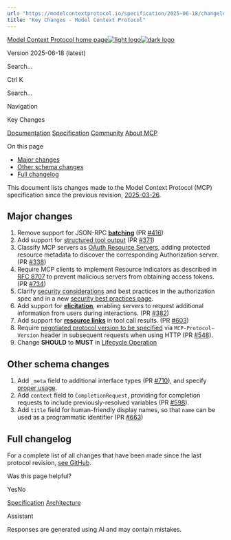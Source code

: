 ```yaml
---
url: "https://modelcontextprotocol.io/specification/2025-06-18/changelog"
title: "Key Changes - Model Context Protocol"
---
```


[Model Context Protocol home page![light logo](https://mintlify.s3.us-west-1.amazonaws.com/mcp/logo/light.svg)![dark logo](https://mintlify.s3.us-west-1.amazonaws.com/mcp/logo/dark.svg)](https://modelcontextprotocol.io/)

Version 2025-06-18 (latest)

Search...

Ctrl K

Search...

Navigation

Key Changes

[Documentation](https://modelcontextprotocol.io/docs/getting-started/intro) [Specification](https://modelcontextprotocol.io/specification/2025-06-18) [Community](https://modelcontextprotocol.io/community/communication) [About MCP](https://modelcontextprotocol.io/about)

On this page

- [Major changes](https://modelcontextprotocol.io/specification/2025-06-18/changelog#major-changes)
- [Other schema changes](https://modelcontextprotocol.io/specification/2025-06-18/changelog#other-schema-changes)
- [Full changelog](https://modelcontextprotocol.io/specification/2025-06-18/changelog#full-changelog)

This document lists changes made to the Model Context Protocol (MCP) specification since
the previous revision, [2025-03-26](https://modelcontextprotocol.io/specification/2025-03-26).

## [​](https://modelcontextprotocol.io/specification/2025-06-18/changelog\#major-changes)  Major changes

1. Remove support for JSON-RPC **[batching](https://www.jsonrpc.org/specification#batch)**
(PR [#416](https://github.com/modelcontextprotocol/specification/pull/416))
2. Add support for [structured tool output](https://modelcontextprotocol.io/specification/2025-06-18/server/tools#structured-content)
(PR [#371](https://github.com/modelcontextprotocol/modelcontextprotocol/pull/371))
3. Classify MCP servers as [OAuth Resource Servers](https://modelcontextprotocol.io/specification/2025-06-18/basic/authorization#authorization-server-discovery),
adding protected resource metadata to discover the corresponding Authorization server.
(PR [#338](https://github.com/modelcontextprotocol/modelcontextprotocol/pull/338))
4. Require MCP clients to implement Resource Indicators as described in [RFC 8707](https://www.rfc-editor.org/rfc/rfc8707.html) to prevent
malicious servers from obtaining access tokens.
(PR [#734](https://github.com/modelcontextprotocol/modelcontextprotocol/pull/734))
5. Clarify [security considerations](https://modelcontextprotocol.io/specification/2025-06-18/basic/authorization#security-considerations) and best practices
in the authorization spec and in a new [security best practices page](https://modelcontextprotocol.io/specification/2025-06-18/basic/security_best_practices).
6. Add support for **[elicitation](https://modelcontextprotocol.io/specification/2025-06-18/client/elicitation)**, enabling servers to request additional
information from users during interactions.
(PR [#382](https://github.com/modelcontextprotocol/modelcontextprotocol/pull/382))
7. Add support for **[resource links](https://modelcontextprotocol.io/specification/2025-06-18/server/tools#resource-links)** in
tool call results. (PR [#603](https://github.com/modelcontextprotocol/modelcontextprotocol/pull/603))
8. Require [negotiated protocol version to be specified](https://modelcontextprotocol.io/specification/2025-06-18/basic/transports#protocol-version-header)
via `MCP-Protocol-Version` header in subsequent requests when using HTTP (PR [#548](https://github.com/modelcontextprotocol/modelcontextprotocol/pull/548)).
9. Change **SHOULD** to **MUST** in [Lifecycle Operation](https://modelcontextprotocol.io/specification/2025-06-18/basic/lifecycle#operation)

## [​](https://modelcontextprotocol.io/specification/2025-06-18/changelog\#other-schema-changes)  Other schema changes

1. Add `_meta` field to additional interface types (PR [#710](https://github.com/modelcontextprotocol/modelcontextprotocol/pull/710)),
and specify [proper usage](https://modelcontextprotocol.io/specification/2025-06-18/basic#meta).
2. Add `context` field to `CompletionRequest`, providing for completion requests to include
previously-resolved variables (PR [#598](https://github.com/modelcontextprotocol/modelcontextprotocol/pull/598)).
3. Add `title` field for human-friendly display names, so that `name` can be used as a programmatic
identifier (PR [#663](https://github.com/modelcontextprotocol/modelcontextprotocol/pull/663))

## [​](https://modelcontextprotocol.io/specification/2025-06-18/changelog\#full-changelog)  Full changelog

For a complete list of all changes that have been made since the last protocol revision,
[see GitHub](https://github.com/modelcontextprotocol/specification/compare/2025-03-26...2025-06-18).

Was this page helpful?

YesNo

[Specification](https://modelcontextprotocol.io/specification/2025-06-18) [Architecture](https://modelcontextprotocol.io/specification/2025-06-18/architecture/index)

Assistant

Responses are generated using AI and may contain mistakes.